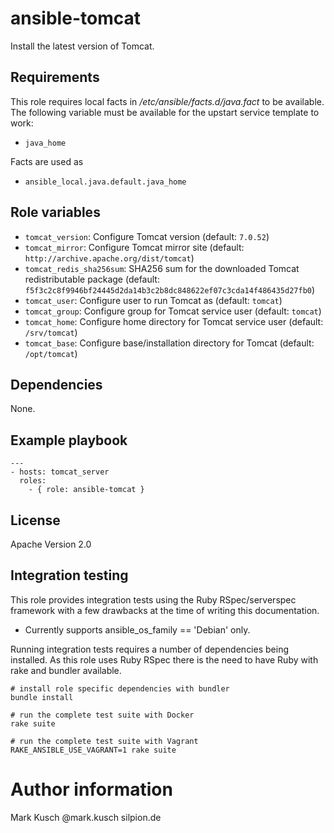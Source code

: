 # ansible-tomcat

Install the latest version of Tomcat.

## Requirements

This role requires local facts in */etc/ansible/facts.d/java.fact*
to be available. The following variable must be available for the
upstart service template to work:

* ``java_home``

Facts are used as

* ``ansible_local.java.default.java_home``

## Role variables

* ``tomcat_version``: Configure Tomcat version (default: ``7.0.52``)
* ``tomcat_mirror``: Configure Tomcat mirror site (default: ``http://archive.apache.org/dist/tomcat``)
* ``tomcat_redis_sha256sum``: SHA256 sum for the downloaded Tomcat redistributable package (default: ``f5f3c2c8f9946bf24445d2da14b3c2b8dc848622ef07c3cda14f486435d27fb0``)
* ``tomcat_user``: Configure user to run Tomcat as (default: ``tomcat``)
* ``tomcat_group``: Configure group for Tomcat service user (default: ``tomcat``)
* ``tomcat_home``: Configure home directory for Tomcat service user (default: ``/srv/tomcat``)
* ``tomcat_base``: Configure base/installation directory for Tomcat (default: ``/opt/tomcat``)

## Dependencies

None.

## Example playbook

    ---
    - hosts: tomcat_server
      roles:
        - { role: ansible-tomcat }

## License

Apache Version 2.0

## Integration testing

This role provides integration tests using the Ruby RSpec/serverspec framework
with a few drawbacks at the time of writing this documentation.

- Currently supports ansible_os_family == 'Debian' only.

Running integration tests requires a number of dependencies being
installed. As this role uses Ruby RSpec there is the need to have
Ruby with rake and bundler available.

    # install role specific dependencies with bundler
    bundle install

<!-- -->

    # run the complete test suite with Docker
    rake suite

<!-- -->

    # run the complete test suite with Vagrant
    RAKE_ANSIBLE_USE_VAGRANT=1 rake suite

# Author information

Mark Kusch @mark.kusch silpion.de


<!-- vim: set ts=4 sw=4 et nofen: -->
